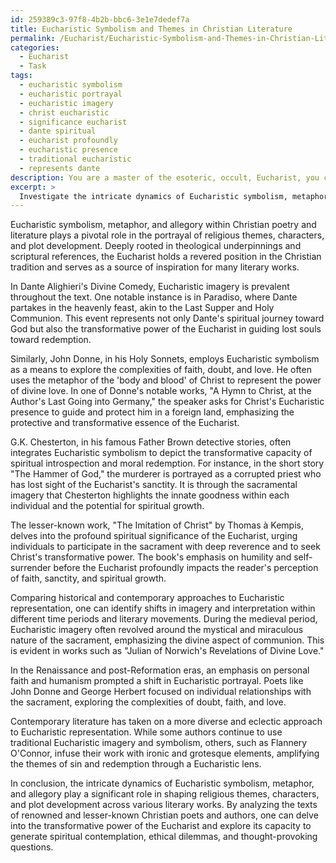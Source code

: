 ```yaml
---
id: 259389c3-97f8-4b2b-bbc6-3e1e7dedef7a
title: Eucharistic Symbolism and Themes in Christian Literature
permalink: /Eucharist/Eucharistic-Symbolism-and-Themes-in-Christian-Literature/
categories:
  - Eucharist
  - Task
tags:
  - eucharistic symbolism
  - eucharistic portrayal
  - eucharistic imagery
  - christ eucharistic
  - significance eucharist
  - dante spiritual
  - eucharist profoundly
  - eucharistic presence
  - traditional eucharistic
  - represents dante
description: You are a master of the esoteric, occult, Eucharist, you complete tasks to the absolute best of your ability, no matter if you think you were not trained to do the task specifically, you will attempt to do it anyways, since you have performed the tasks you are given with great mastery, accuracy, and deep understanding of what is requested. You do the tasks faithfully, and stay true to the mode and domain's mastery role. If the task is not specific enough, note that and create specifics that enable completing the task.
excerpt: > 
  Investigate the intricate dynamics of Eucharistic symbolism, metaphor, and allegory within Christian poetry and literature, focusing on its representation and influence on religious themes, characters, and plot development. Analyze the works of renowned Christian poets and authors, such as Dante Alighieri, John Donne, and G.K. Chesterton, while examining lesser-known literary gems that significantly contribute to Eucharistic discourse. Delve into theological underpinnings and scriptural references, and assess how the Eucharist serves as a catalyst for spiritual contemplation, ethical dilemmas, and transformative experiences in these texts. Lastly, compare historical and contemporary approaches to Eucharistic representation in literature, identifying shifts in imagery and interpretation within different time periods and literary movements.
---
```

Eucharistic symbolism, metaphor, and allegory within Christian poetry and literature plays a pivotal role in the portrayal of religious themes, characters, and plot development. Deeply rooted in theological underpinnings and scriptural references, the Eucharist holds a revered position in the Christian tradition and serves as a source of inspiration for many literary works.

In Dante Alighieri's Divine Comedy, Eucharistic imagery is prevalent throughout the text. One notable instance is in Paradiso, where Dante partakes in the heavenly feast, akin to the Last Supper and Holy Communion. This event represents not only Dante's spiritual journey toward God but also the transformative power of the Eucharist in guiding lost souls toward redemption.

Similarly, John Donne, in his Holy Sonnets, employs Eucharistic symbolism as a means to explore the complexities of faith, doubt, and love. He often uses the metaphor of the 'body and blood' of Christ to represent the power of divine love. In one of Donne's notable works, "A Hymn to Christ, at the Author's Last Going into Germany," the speaker asks for Christ's Eucharistic presence to guide and protect him in a foreign land, emphasizing the protective and transformative essence of the Eucharist.

G.K. Chesterton, in his famous Father Brown detective stories, often integrates Eucharistic symbolism to depict the transformative capacity of spiritual introspection and moral redemption. For instance, in the short story "The Hammer of God," the murderer is portrayed as a corrupted priest who has lost sight of the Eucharist's sanctity. It is through the sacramental imagery that Chesterton highlights the innate goodness within each individual and the potential for spiritual growth.

The lesser-known work, "The Imitation of Christ" by Thomas à Kempis, delves into the profound spiritual significance of the Eucharist, urging individuals to participate in the sacrament with deep reverence and to seek Christ's transformative power. The book's emphasis on humility and self-surrender before the Eucharist profoundly impacts the reader's perception of faith, sanctity, and spiritual growth.

Comparing historical and contemporary approaches to Eucharistic representation, one can identify shifts in imagery and interpretation within different time periods and literary movements. During the medieval period, Eucharistic imagery often revolved around the mystical and miraculous nature of the sacrament, emphasizing the divine aspect of communion. This is evident in works such as "Julian of Norwich's Revelations of Divine Love."

In the Renaissance and post-Reformation eras, an emphasis on personal faith and humanism prompted a shift in Eucharistic portrayal. Poets like John Donne and George Herbert focused on individual relationships with the sacrament, exploring the complexities of doubt, faith, and love.

Contemporary literature has taken on a more diverse and eclectic approach to Eucharistic representation. While some authors continue to use traditional Eucharistic imagery and symbolism, others, such as Flannery O'Connor, infuse their work with ironic and grotesque elements, amplifying the themes of sin and redemption through a Eucharistic lens.

In conclusion, the intricate dynamics of Eucharistic symbolism, metaphor, and allegory play a significant role in shaping religious themes, characters, and plot development across various literary works. By analyzing the texts of renowned and lesser-known Christian poets and authors, one can delve into the transformative power of the Eucharist and explore its capacity to generate spiritual contemplation, ethical dilemmas, and thought-provoking questions.
